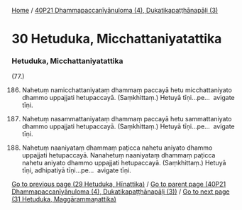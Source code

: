 
[Home](/) / [40P21 Dhammapaccanīyānuloma (4), Dukatikapaṭṭhānapāḷi (3)](/tipitaka/40P21.md)

# 30 Hetuduka, Micchattaniyatattika

### Hetuduka, Micchattaniyatattika

(77.)

186. Nahetuṃ namicchattaniyataṃ dhammaṃ paccayā hetu micchattaniyato dhammo uppajjati hetupaccayā. (Saṃkhittaṃ.) Hetuyā tīṇi…pe…  avigate tīṇi.

187. Nahetuṃ nasammattaniyataṃ dhammaṃ paccayā hetu sammattaniyato dhammo uppajjati hetupaccayā. (Saṃkhittaṃ.) Hetuyā tīṇi…pe…  avigate tīṇi.

188. Nahetuṃ naaniyataṃ dhammaṃ paṭicca nahetu aniyato dhammo uppajjati hetupaccayā. Nanahetuṃ naaniyataṃ dhammaṃ paṭicca nahetu aniyato dhammo uppajjati hetupaccayā. (Saṃkhittaṃ.) Hetuyā tīṇi, adhipatiyā tīṇi…pe…  avigate tīṇi.

[Go to previous page (29 Hetuduka, Hīnattika)](/tipitaka/40P21/29.md) / [Go to parent page (40P21 Dhammapaccanīyānuloma (4), Dukatikapaṭṭhānapāḷi (3))](/tipitaka/40P21/0.md) / [Go to next page (31 Hetuduka, Maggārammaṇattika)](/tipitaka/40P21/31.md)


